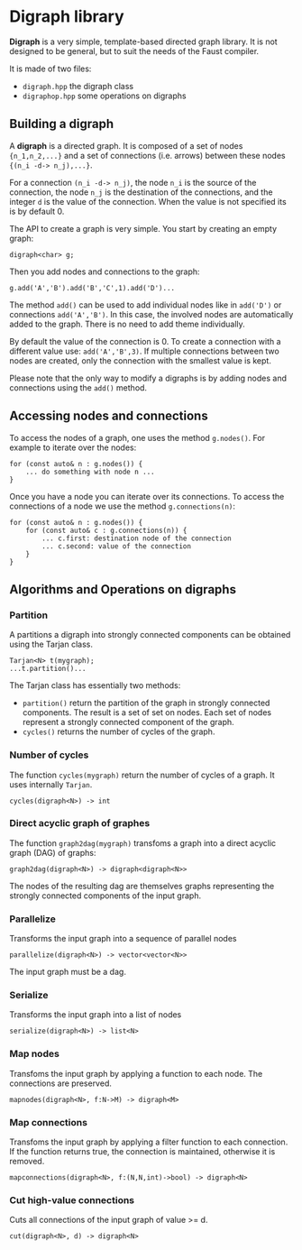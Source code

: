 # Digraph library
**Digraph** is a very simple, template-based directed graph library. It is not designed to be general, but to suit the needs of the Faust compiler. 

It is made of two files:

- `digraph.hpp` the digraph class
- `digraphop.hpp` some operations on digraphs 

## Building a digraph
A **digraph** is a directed graph. It is composed of a set of nodes `{n_1,n_2,...}` and a set of connections (i.e. arrows) between these nodes `{(n_i -d-> n_j),...}`. 

For a connection `(n_i -d-> n_j)`, the node `n_i` is the source of the connection, the node `n_j` is the destination of the connections, and the integer `d` is the value of the connection. When the value is not specified its is by default 0.

The API to create a graph is very simple. You start by creating an empty graph:

	digraph<char> g;
	
Then you add nodes and connections to the graph:

	g.add('A','B').add('B','C',1).add('D')...
	
The method `add()` can be used to add individual nodes like in `add('D')` or connections `add('A','B')`. In this case, the involved nodes are automatically added to the graph. There is no need to add theme individually. 

By default the value of the connection is 0. To create a connection with a different value use: `add('A','B',3)`. If multiple connections between two nodes are created, only the connection with the smallest value is kept.

Please note that the only way to modify a digraphs is by adding nodes and connections using the `add()` method.

## Accessing nodes and connections
To access the nodes of a graph, one uses the method `g.nodes()`. For example to iterate over the nodes:

	for (const auto& n : g.nodes()) {
		... do something with node n ...
	}
		
Once you have a node you can iterate over its connections. To access the connections of a node we use the method `g.connections(n)`:

	for (const auto& n : g.nodes()) {
    	for (const auto& c : g.connections(n)) {
	   		... c.first: destination node of the connection
			... c.second: value of the connection
	    }
	}

## Algorithms and Operations on digraphs

### Partition
A partitions a digraph into strongly connected components can be obtained using the Tarjan class.

	Tarjan<N> t(mygraph); 
	...t.partition()...

The Tarjan class has essentially two methods:

- `partition()` return the partition of the graph in strongly connected components. The result is a set of set on nodes.  Each set of nodes represent a strongly connected component of the graph.
- `cycles()` returns the number of cycles of the graph.

### Number of cycles
The function `cycles(mygraph)` return the number of cycles of a graph. It uses internally `Tarjan`.

	cycles(digraph<N>) -> int
	

### Direct acyclic graph of graphes
The function `graph2dag(mygraph)` transfoms a graph into a direct acyclic graph (DAG) of graphs:

 	graph2dag(digraph<N>) -> digraph<digraph<N>>
 
The nodes of the resulting dag are themselves graphs representing the strongly connected components of the input graph.

### Parallelize

Transforms the input graph into a sequence of parallel nodes

	parallelize(digraph<N>) -> vector<vector<N>>
	
The input graph must be a dag.

### Serialize

Transforms the input graph into a list of nodes

	serialize(digraph<N>) -> list<N>
	
### Map nodes
Transfoms the input graph by applying a function to each node. The connections are preserved. 

	mapnodes(digraph<N>, f:N->M) -> digraph<M> 
	
	
### Map connections
Transfoms the input graph by applying a filter function to each connection. If the function returns true, the connection is maintained, otherwise it
is removed.

	mapconnections(digraph<N>, f:(N,N,int)->bool) -> digraph<N>

### Cut high-value connections

Cuts all connections of the input graph of value >= d.

	cut(digraph<N>, d) -> digraph<N>

